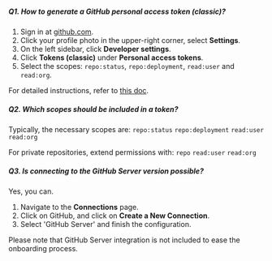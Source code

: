 <!--
Licensed to the Apache Software Foundation (ASF) under one or more
contributor license agreements.  See the NOTICE file distributed with
this work for additional information regarding copyright ownership.
The ASF licenses this file to You under the Apache License, Version 2.0
(the "License"); you may not use this file except in compliance with
the License.  You may obtain a copy of the License at

http://www.apache.org/licenses/LICENSE-2.0

Unless required by applicable law or agreed to in writing, software
distributed under the License is distributed on an "AS IS" BASIS,
WITHOUT WARRANTIES OR CONDITIONS OF ANY KIND, either express or implied.
See the License for the specific language governing permissions and
limitations under the License.
-->

##### Q1. How to generate a GitHub personal access token (classic)?

1. Sign in at [github.com](https://github.com).
2. Click your profile photo in the upper-right corner, select **Settings**.
3. On the left sidebar, click **Developer settings**.
4. Click **Tokens (classic)** under **Personal access tokens**.
5. Select the scopes: `repo:status`, `repo:deployment`, `read:user` and `read:org`.

For detailed instructions, refer to [this doc](https://devlake.apache.org/docs/Configuration/GitHub/#personal-access-tokens).

##### Q2. Which scopes should be included in a token?

Typically, the necessary scopes are:
`repo:status` `repo:deployment` `read:user` `read:org`

For private repositories, extend permissions with:
`repo` `read:user` `read:org`

##### Q3. Is connecting to the GitHub Server version possible?

Yes, you can.

1. Navigate to the **Connections** page.
2. Click on GitHub, and click on **Create a New Connection**.
3. Select 'GitHub Server' and finish the configuration.

Please note that GitHub Server integration is not included to ease the onboarding process.
